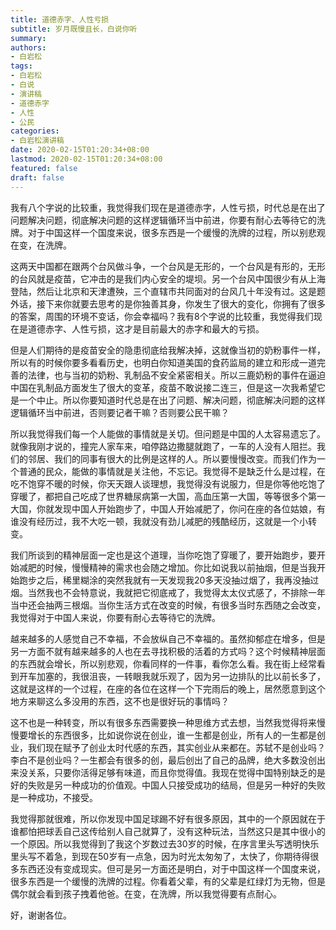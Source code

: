 ```yaml
---
title: 道德赤字、人性亏损
subtitle: 岁月既慢且长，白说你听
summary:
authors: 
- 白岩松
tags:
- 白岩松
- 白说
- 演讲稿
- 道德赤字
- 人性
- 公民
categories:
- 白岩松演讲稿
date: 2020-02-15T01:20:34+08:00
lastmod: 2020-02-15T01:20:34+08:00
featured: false
draft: false
---
```


我有八个字说的比较重，我觉得我们现在是道德赤字，人性亏损，时代总是在出了问题解决问题，彻底解决问题的这样逻辑循环当中前进，你要有耐心去等待它的洗牌。对于中国这样一个国度来说，很多东西是一个缓慢的洗牌的过程，所以别悲观在变，在洗牌。 

这两天中国都在跟两个台风做斗争，一个台风是无形的，一个台风是有形的，无形的台风就是疫苗，它冲击的是我们内心安全的堤坝。另一个台风中国很少有从上海登陆，然后让北京和天津遭殃，三个直辖市共同面对的台风几十年没有过。这是题外话，接下来你就要去思考的是你独善其身，你发生了很大的变化，你拥有了很多的答案，周围的环境不变话，你会幸福吗？我有8个字说的比较重，我觉得我们现在是道德赤字、人性亏损，这才是目前最大的赤字和最大的亏损。 

但是人们期待的是疫苗安全的隐患彻底给我解决掉，这就像当初的奶粉事件一样，所以有的时候你要多看看历史，也明白你知道美国的食药监局的建立和形成一道完善的法律，也与当初的奶粉、乳制品不安全紧密相关。所以三鹿奶粉的事件在逼迫中国在乳制品方面发生了很大的变革，疫苗不敢说接二连三，但是这一次我希望它是一个中止。所以你要知道时代总是在出了问题、解决问题，彻底解决问题的这样逻辑循环当中前进，否则要记者干嘛？否则要公民干嘛？ 

所以我觉得我们每一个人能做的事情就是关切。但问题是中国的人太容易遗忘了。就像我刚才说的，撞完人家车来，咱停路边撒腿就跑了，一车的人没有人阻拦。我们的邻居、我们的同事有很大的比例是这样的人。所以要慢慢改变。而我们作为一个普通的民众，能做的事情就是关注他，不忘记。我觉得不是缺乏什么是过程，在吃不饱穿不暖的时候，你天天跟人谈理想，我觉得没有说服力，但是你等他吃饱了穿暖了，都把自己吃成了世界糖尿病第一大国，高血压第一大国，等等很多个第一大国，你就发现中国人开始跑步了，中国人开始减肥了，你问在座的各位姑娘，有谁没有经历过，我不大吃一顿，我就没有劲儿减肥的残酷经历，这就是一个小转变。 

我们所谈到的精神层面一定也是这个道理，当你吃饱了穿暖了，要开始跑步，要开始减肥的时候，慢慢精神的需求也会随之增加。你比如说我以前抽烟，但是当我开始跑步之后，稀里糊涂的突然我就有一天发现我20多天没抽过烟了，我再没抽过烟。当然我也不会特意说，我就把它彻底戒了，我觉得太太仪式感了，不排除一年当中还会抽两三根烟。当你生活方式在改变的时候，有很多当时东西随之会改变，我觉得对于中国人来说，你要有耐心去等待它的洗牌。 

越来越多的人感觉自己不幸福，不会放纵自己不幸福的。虽然抑郁症在增多，但是另一方面不就有越来越多的人也在去寻找积极的活着的方式吗？这个时候精神层面的东西就会增长，所以别悲观，你看同样的一件事，看你怎么看。我在街上经常看到开车加塞的，我很沮丧，一转眼我就乐观了，因为另一边排队的比以前长多了，这就是这样的一个过程，在座的各位在这样一个下完雨后的晚上，居然愿意到这个地方来聊这么多没用的东西，这不也是很好玩的事情吗？ 

这不也是一种转变，所以有很多东西需要换一种思维方式去想，当然我觉得将来慢慢要增长的东西很多，比如说你说在创业，谁一生都是创业，所有人的一生都是创业，我们现在赋予了创业太时代感的东西，其实创业从来都在。苏轼不是创业吗？李白不是创业吗？一生都会有很多的创，最后创出了自己的品牌，绝大多数没创出来没关系，只要你活得足够有味道，而且你觉得值。我现在觉得中国特别缺乏的是好的失败是另一种成功的价值观。中国人只接受成功的结局，但是另一种好的失败是一种成功，不接受。 

我觉得那就很难，所以你发现中国足球踢不好有很多原因，其中的一个原因就在于谁都怕把球丢自己这传给别人自己就算了，没有这种玩法，当然这只是其中很小的一个原因。所以我觉得到了我这个岁数过去30岁的时候，在序言里头写透明快乐里头写不着急，到现在50岁有一点急，因为时光太匆匆了，太快了，你期待得很多东西还没有变成现实。但可是另一方面还是明白，对于中国这样一个国度来说，很多东西是一个缓慢的洗牌的过程。你看着父辈，有的父辈是红绿灯为无物，但是偶尔就会看到孩子拽着他爸。在变，在洗牌，所以我觉得要有点耐心。

好，谢谢各位。 
